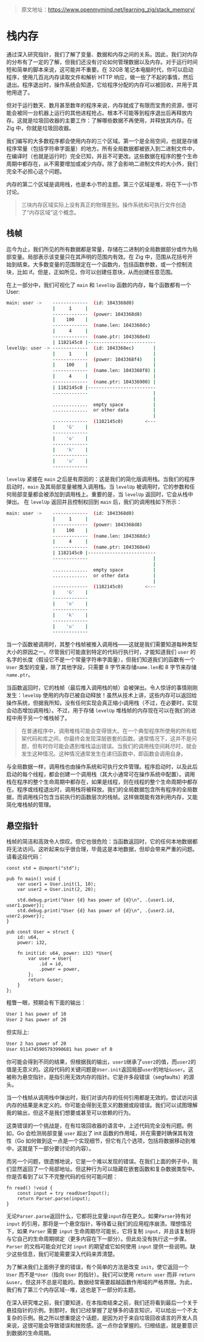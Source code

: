 > 原文地址：https://www.openmymind.net/learning_zig/stack_memory/

# 栈内存

通过深入研究指针，我们了解了变量、数据和内存之间的关系。因此，我们对内存的分布有了一定的了解，但我们还没有讨论如何管理数据以及内存。对于运行时间短和简单的脚本来说，这可能并不重要。在 32GB 笔记本电脑时代，你可以启动程序，使用几百兆内存读取文件和解析 HTTP 响应，做一些了不起的事情，然后退出。程序退出时，操作系统会知道，它给程序分配的内存可以被回收，并用于其他用途了。

但对于运行数天、数月甚至数年的程序来说，内存就成了有限而宝贵的资源，很可能会被同一台机器上运行的其他进程抢占。根本不可能等到程序退出后再释放内存。这就是垃圾回收器的主要工作：了解哪些数据不再使用，并释放其内存。在 Zig 中，你就是垃圾回收器。

我们编写的大多数程序都会使用内存的三个区域。第一个是全局空间，也就是存储程序常量（包括字符串字面量）的地方。所有全局数据都被嵌入到二进制文件中，在编译时（也就是运行时）完全已知，并且不可更改。这些数据在程序的整个生命周期中都存在，从不需要增加或减少内存。除了会影响二进制文件的大小外，我们完全不必担心这个问题。

内存的第二个区域是调用栈，也是本小节的主题。第三个区域是堆，将在下一小节讨论。

> 三块内存区域实际上没有真正的物理差别。操作系统和可执行文件创造了“内存区域”这个概念。

## 栈帧

迄今为止，我们所见的所有数据都是常量，存储在二进制的全局数据部分或作为局部变量。局部表示该变量只在其声明的范围内有效。在 Zig 中，范围从花括号开始到结束。大多数变量的范围限定在一个函数内，包括函数参数，或一个控制流块，比如 if。但是，正如所见，你可以创建任意块，从而创建任意范围。

在上一部分中，我们可视化了 `main` 和 `levelUp` 函数的内存，每个函数都有一个 User:

```bash
main: user ->    -------------  (id: 1043368d0)
                 |     1     |
                 -------------  (power: 1043368d8)
                 |    100    |
                 -------------  (name.len: 1043368dc)
                 |     4     |
                 -------------  (name.ptr: 1043368e4)
                 | 1182145c0 |-------------------------
levelUp: user -> -------------  (id: 1043368ec)       |
                 |     1     |                        |
                 -------------  (power: 1043368f4)    |
                 |    100    |                        |
                 -------------  (name.len: 1043368f8) |
                 |     4     |                        |
                 -------------  (name.ptr: 104336900) |
                 | 1182145c0 |-------------------------
                 -------------                        |
                                                      |
                 .............  empty space           |
                 .............  or other data         |
                                                      |
                 -------------  (1182145c0)        <---
                 |    'G'    |
                 -------------
                 |    'o'    |
                 -------------
                 |    'k'    |
                 -------------
                 |    'u'    |
                 -------------
```

`levelUp` 紧接在 `main` 之后是有原因的：这是我们的简化版调用栈。当我们的程序启动时，`main` 及其局部变量被推入调用栈。当 `levelUp` 被调用时，它的参数和任何局部变量都会被添加到调用栈上。重要的是，当 `levelUp` 返回时，它会从栈中弹出。 在 `levelUp` 返回并且控制权回到 `main` 后，我们的调用栈如下所示：

```bash
main: user ->    -------------  (id: 1043368d0)
                 |     1     |
                 -------------  (power: 1043368d8)
                 |    100    |
                 -------------  (name.len: 1043368dc)
                 |     4     |
                 -------------  (name.ptr: 1043368e4)
                 | 1182145c0 |-------------------------
                 -------------                        |
                                                      |
                 .............  empty space           |
                 .............  or other data         |
                                                      |
                 -------------  (1182145c0)        <---
                 |    'G'    |
                 -------------
                 |    'o'    |
                 -------------
                 |    'k'    |
                 -------------
                 |    'u'    |
                 -------------
```

当一个函数被调用时，其整个栈帧被推入调用栈——这就是我们需要知道每种类型大小的原因之一。尽管我们可能直到特定的代码行执行时，才能知道我们 `user` 的名字的长度（假设它不是一个常量字符串字面量），但我们知道我们的函数有一个 `User` 类型的变量，除了其他字段，只需要 8 字节来存储`name.len`和 8 字节来存储`name.ptr`。

当函数返回时，它的栈帧（最后推入调用栈的帧）会被弹出。令人惊讶的事情刚刚发生：`levelUp` 使用的内存已被自动释放！虽然从技术上讲，这些内存可以返回给操作系统，但据我所知，没有任何实现会真正缩小调用栈（不过，在必要时，实现会动态增加调用栈）。不过，用于存储 `levelUp` 堆栈帧的内存现在可以在我们的进程中用于另一个堆栈帧了。

> 在普通程序中，调用堆栈可能会变得很大。在一个典型程序所使用的所有框架代码和库之间，你最终会发现深层嵌套的函数。通常情况下，这并不是问题，但有时你可能会遇到堆栈溢出错误。当我们的调用栈空间耗尽时，就会发生这种情况。这种情况通常发生在递归函数中，即函数会调用自身。

与全局数据一样，调用栈也由操作系统和可执行文件管理。程序启动时，以及此后启动的每个线程，都会创建一个调用栈（其大小通常可在操作系统中配置）。调用栈在程序的整个生命周期中都存在，如果是线程，则在线程的整个生命周期中都存在。程序或线程退出时，调用栈将被释放。我们的全局数据包含所有程序的全局数据，而调用栈只包含当前执行的函数层次的栈帧。这样做既能有效利用内存，又能简化堆栈帧的管理。

## 悬空指针

栈帧的简洁和高效令人惊叹。但它也很危险：当函数返回时，它的任何本地数据都将无法访问。这听起来似乎很合理，毕竟这是本地数据，但却会带来严重的问题。请看这段代码：

```zig
const std = @import("std");

pub fn main() void {
	var user1 = User.init(1, 10);
	var user2 = User.init(2, 20);

	std.debug.print("User {d} has power of {d}\n", .{user1.id, user1.power});
	std.debug.print("User {d} has power of {d}\n", .{user2.id, user2.power});
}

pub const User = struct {
	id: u64,
	power: i32,

	fn init(id: u64, power: i32) *User{
		var user = User{
			.id = id,
			.power = power,
		};
		return &user;
	}
};
```

粗瞥一眼，预期会有下面的输出：

```bash
User 1 has power of 10
User 2 has power of 20
```

但实际上:

```bash
User 2 has power of 20
User 9114745905793990681 has power of 0
```

你可能会得到不同的结果，但根据我的输出，`user1`继承了`user2`的值，而`user2`的值是无意义的。这段代码的关键问题是`User.init`返回局部`user`的地址`&user`。这被称为悬空指针，是指引用无效内存的指针。它是许多段错误（segfaults）的源头。

当一个栈帧从调用栈中弹出时，我们对该内存的任何引用都是无效的。尝试访问该内存的结果是未定义的。你可能会得到无意义的数据或段错误。我们可以试图理解我的输出，但这不是我们想要或甚至可以依赖的行为。

这类错误的一个挑战是，在有垃圾回收器的语言中，上述代码完全没有问题。例如，Go 会检测局部变量 `user` 超出了 init 函数的作用域，并在需要时确保其有效性（Go 如何做到这一点是一个实现细节，但它有几个选项，包括将数据移动到堆中，这就是下一部分要讨论的内容）。

而另一个问题，很遗憾地说，它是一个难以发现的错误。在我们上面的例子中，我们显然返回了一个局部地址。但这种行为可以隐藏在嵌套函数和复杂数据类型中。你是否看到了以下不完整代码的任何可能问题：

```zig
fn read() !void {
	const input = try readUserInput();
	return Parser.parse(input);
}
```

无论`Parser.parse`返回什么，它都将比变量`input`存在更久。如果`Parser`持有对 `input` 的引用，那将是一个悬空指针，等待着让我们的应用程序崩溃。理想情况下，如果 `Parser` 需要 `input` 生命周期尽可能长，它将复制 `input`，并且该复制将与它自己的生命周期绑定（更多内容在下一部分）。但此处没有执行这一步骤。`Parser` 的文档可能会对它对 `input` 的期望或它如何使用 `input` 提供一些说明。缺少这些信息，我们可能需要深入代码来弄清楚。

为了解决我们上面例子里的错误，有个简单的方法是改变 `init`，使它返回一个 `User` 而不是`*User`（指向 `User` 的指针）。我们可以使用 `return user` 而非 `return &user`。但这并不总是可能的。数据经常需要超越函数作用域的严格界限。为此，我们有了第三个内存区域--堆，这也是下一部分的主题。

在深入研究堆之前，我们要知道，在本指南结束之前，我们还将看到最后一个关于悬挂指针的示例。到那时，我们已经掌握了足够多的语言知识，可以给出一个不太复杂的示例。我之所以想重提这个话题，是因为对于来自垃圾回收语言的开发人员来说，这很可能会导致错误和挫败感。这一点你会掌握的。归根结底，就是要意识到数据的生命周期。
